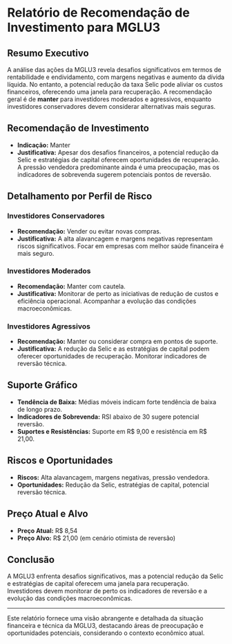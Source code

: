 # Relatório de Recomendação de Investimento para MGLU3

## Resumo Executivo
A análise das ações da MGLU3 revela desafios significativos em termos de rentabilidade e endividamento, com margens negativas e aumento da dívida líquida. No entanto, a potencial redução da taxa Selic pode aliviar os custos financeiros, oferecendo uma janela para recuperação. A recomendação geral é de **manter** para investidores moderados e agressivos, enquanto investidores conservadores devem considerar alternativas mais seguras.

## Recomendação de Investimento
- **Indicação:** Manter
- **Justificativa:** Apesar dos desafios financeiros, a potencial redução da Selic e estratégias de capital oferecem oportunidades de recuperação. A pressão vendedora predominante ainda é uma preocupação, mas os indicadores de sobrevenda sugerem potenciais pontos de reversão.

## Detalhamento por Perfil de Risco

### Investidores Conservadores
- **Recomendação:** Vender ou evitar novas compras.
- **Justificativa:** A alta alavancagem e margens negativas representam riscos significativos. Focar em empresas com melhor saúde financeira é mais seguro.

### Investidores Moderados
- **Recomendação:** Manter com cautela.
- **Justificativa:** Monitorar de perto as iniciativas de redução de custos e eficiência operacional. Acompanhar a evolução das condições macroeconômicas.

### Investidores Agressivos
- **Recomendação:** Manter ou considerar compra em pontos de suporte.
- **Justificativa:** A redução da Selic e as estratégias de capital podem oferecer oportunidades de recuperação. Monitorar indicadores de reversão técnica.

## Suporte Gráfico
- **Tendência de Baixa:** Médias móveis indicam forte tendência de baixa de longo prazo.
- **Indicadores de Sobrevenda:** RSI abaixo de 30 sugere potencial reversão.
- **Suportes e Resistências:** Suporte em R$ 9,00 e resistência em R$ 21,00.

## Riscos e Oportunidades
- **Riscos:** Alta alavancagem, margens negativas, pressão vendedora.
- **Oportunidades:** Redução da Selic, estratégias de capital, potencial reversão técnica.

## Preço Atual e Alvo
- **Preço Atual:** R$ 8,54
- **Preço Alvo:** R$ 21,00 (em cenário otimista de reversão)

## Conclusão
A MGLU3 enfrenta desafios significativos, mas a potencial redução da Selic e estratégias de capital oferecem uma janela para recuperação. Investidores devem monitorar de perto os indicadores de reversão e a evolução das condições macroeconômicas.

---

Este relatório fornece uma visão abrangente e detalhada da situação financeira e técnica da MGLU3, destacando áreas de preocupação e oportunidades potenciais, considerando o contexto econômico atual.